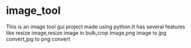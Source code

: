 # image_tool
This is an image tool gui project made using python.It has several features like resize image,resize image in bulk,crop image,png image to jpg convert,jpg to png convert
